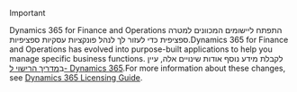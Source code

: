 > [!IMPORTANT]
> <span data-ttu-id="ecb83-101">Dynamics 365 for Finance and Operations התפתח ליישומים המכוונים למטרה ספציפית כדי לעזור לך לנהל פונקציות עסקיות ספציפיות.</span><span class="sxs-lookup"><span data-stu-id="ecb83-101">Dynamics 365 for Finance and Operations has evolved into purpose-built applications to help you manage specific business functions.</span></span> <span data-ttu-id="ecb83-102">לקבלת מידע נוסף אודות שינויים אלה, עיין ב[מדריך הרישוי ל- Dynamics 365](https://mbs.microsoft.com/Files/public/365/Dynamics365LicensingGuide.pdf).</span><span class="sxs-lookup"><span data-stu-id="ecb83-102">For more information about these changes, see [Dynamics 365 Licensing Guide](https://mbs.microsoft.com/Files/public/365/Dynamics365LicensingGuide.pdf).</span></span>
 
